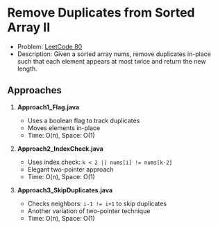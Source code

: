 # Remove Duplicates from Sorted Array II

- Problem: [LeetCode 80](https://leetcode.com/problems/remove-duplicates-from-sorted-array-ii/)
- Description: Given a sorted array nums, remove duplicates in-place such that each element appears at most twice and return the new length.

## Approaches

1. **Approach1_Flag.java**
   - Uses a boolean flag to track duplicates
   - Moves elements in-place
   - Time: O(n), Space: O(1)

2. **Approach2_IndexCheck.java**
   - Uses index check: `k < 2 || nums[i] != nums[k-2]`
   - Elegant two-pointer approach
   - Time: O(n), Space: O(1)

3. **Approach3_SkipDuplicates.java**
   - Checks neighbors: `i-1 != i+1` to skip duplicates
   - Another variation of two-pointer technique
   - Time: O(n), Space: O(1)
